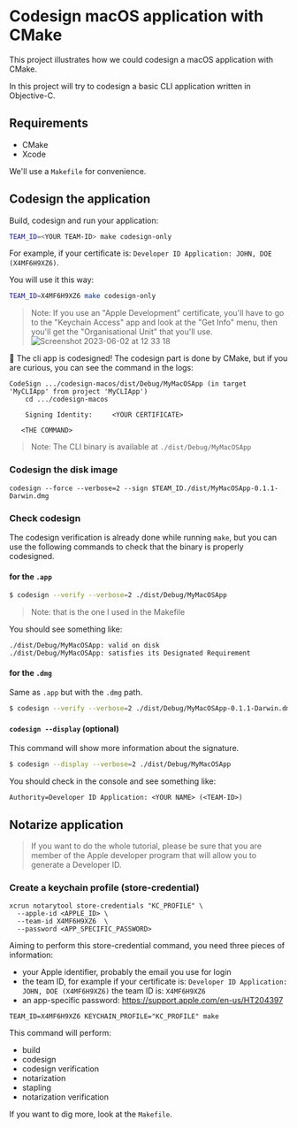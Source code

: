# Codesign macOS application with CMake

This project illustrates how we could codesign a macOS application with CMake.

In this project will try to codesign a basic CLI application written in Objective-C.

## Requirements

- CMake
- Xcode

We'll use a `Makefile` for convenience.

## Codesign the application

Build, codesign and run your application:

```sh
TEAM_ID=<YOUR TEAM-ID> make codesign-only
```

For example, if your certificate is: `Developer ID Application: JOHN, DOE (X4MF6H9XZ6)`.

You will use it this way:
```sh
TEAM_ID=X4MF6H9XZ6 make codesign-only
```

> Note: If you use an "Apple Development" certificate, you'll have to go to the "Keychain Access" app
> and look at the "Get Info" menu, then you'll get the "Organisational Unit" that you'll use.
![Screenshot 2023-06-02 at 12 33 18](https://github.com/tony-go/codesign-macos/assets/22824417/6d16f344-281d-4e67-a910-42a9b739ce71)

🎉 The cli app is codesigned! The codesign part is done by CMake,
but if you are curious, you can see the command in the logs:

```text
CodeSign .../codesign-macos/dist/Debug/MyMacOSApp (in target 'MyCLIApp' from project 'MyCLIApp')
    cd .../codesign-macos

    Signing Identity:     <YOUR CERTIFICATE>

   <THE COMMAND>
```

> Note: The CLI binary is available at `./dist/Debug/MyMacOSApp`

### Codesign the disk image

```shell
codesign --force --verbose=2 --sign $TEAM_ID./dist/MyMacOSApp-0.1.1-Darwin.dmg
```

### Check codesign

The codesign verification is already done while running `make`, but 
you can use the following commands to check that the binary is properly codesigned.

#### for the `.app`

```sh
$ codesign --verify --verbose=2 ./dist/Debug/MyMacOSApp
```

> Note: that is the one I used in the Makefile

You should see something like:

```text
./dist/Debug/MyMacOSApp: valid on disk
./dist/Debug/MyMacOSApp: satisfies its Designated Requirement
```

#### for the `.dmg`

Same as `.app` but with the `.dmg` path.

```sh
$ codesign --verify --verbose=2 ./dist/Debug/MyMacOSApp-0.1.1-Darwin.dmg
```

#### `codesign --display` (optional)

This command will show more information about the signature.

```sh
$ codesign --display --verbose=2 ./dist/Debug/MyMacOSApp
```

You should check in the console and see something like:

```text
Authority=Developer ID Application: <YOUR NAME> (<TEAM-ID>)
```

## Notarize application

> If you want to do the whole tutorial, please be sure that you are member of the 
Apple developer program that will allow you to generate a Developer ID.

### Create a keychain profile (store-credential)

```shell
xcrun notarytool store-credentials "KC_PROFILE" \
  --apple-id <APPLE_ID> \ 
  --team-id X4MF6H9XZ6  \
  --password <APP_SPECIFIC_PASSWORD>
```

Aiming to perform this store-credential command, you need three pieces of information:
- your Apple identifier, probably the email you use for login
- the team ID, for example if your certificate is: `Developer ID Application: JOHN, DOE (X4MF6H9XZ6)`
the team ID is: `X4MF6H9XZ6`
- an app-specific password: https://support.apple.com/en-us/HT204397

```shell
TEAM_ID=X4MF6H9XZ6 KEYCHAIN_PROFILE="KC_PROFILE" make
```

This command will perform:

- build
- codesign
- codesign verification
- notarization
- stapling
- notarization verification

If you want to dig more, look at the `Makefile`.
